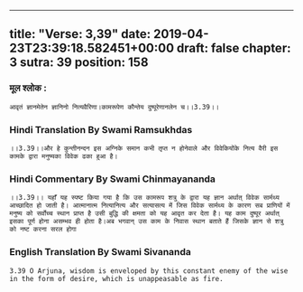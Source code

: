 
---
title: "Verse: 3,39"
date: 2019-04-23T23:39:18.582451+00:00
draft: false
chapter: 3
sutra: 39
position: 158
---
### मूल श्लोक :
```
आवृतं ज्ञानमेतेन ज्ञानिनो नित्यवैरिणा।कामरूपेण कौन्तेय दुष्पूरेणानलेन च।।3.39।।

```

### Hindi Translation By Swami Ramsukhdas
```
।।3.39।।और हे कुन्तीनन्दन इस अग्निके समान कभी तृप्त न होनेवाले और विवेकियोंके नित्य वैरी इस कामके द्वारा मनुष्यका विवेक ढका हुआ है।

```

### Hindi Commentary By Swami Chinmayananda
```
।।3.39।। यहाँ यह स्पष्ट किया गया है कि उस कामरूप शत्रु के द्वारा यह ज्ञान अर्थात् विवेक सार्मथ्य आच्छादित हो जाती है। आत्मानात्म नित्यानित्य और सत्यासत्य में जिस विवेक सार्मथ्य के कारण सब प्राणियों में मनुष्य को सर्वोच्च स्थान प्राप्त है उसी बुद्धि की क्षमता को यह आवृत कर देता है। यह काम दुष्पूर अर्थात् इसका पूर्ण होना असम्भव ही होता है।अब भगवान् उस काम के निवास स्थान बताते हैं जिसके ज्ञान से शत्रु को नष्ट करना सरल होगा

```

### English Translation By Swami  Sivananda
```
3.39 O Arjuna, wisdom is enveloped by this constant enemy of the wise in the form of desire, which is unappeasable as fire.

```

